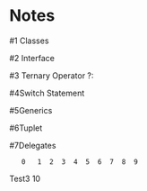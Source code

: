 # Notes
#1 Classes

#2 Interface

#3 Ternary Operator ?:

#4Switch Statement

#5Generics 

#6Tuplet

#7Delegates

       0   1  2  3  4  5  6  7  8  9
Test3 10
